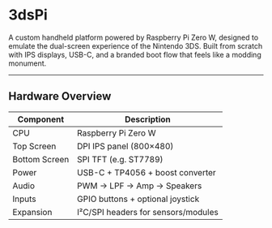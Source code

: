 #  3dsPi

A custom handheld platform powered by Raspberry Pi Zero W, designed to emulate the dual-screen experience of the Nintendo 3DS. Built from scratch with IPS displays, USB-C, and a branded boot flow that feels like a modding monument.


---

## Hardware Overview

| Component        | Description                          |
|------------------|--------------------------------------|
| CPU              | Raspberry Pi Zero W                  |
| Top Screen       | DPI IPS panel (800×480)              |
| Bottom Screen    | SPI TFT (e.g. ST7789)                |
| Power            | USB-C + TP4056 + boost converter     |
| Audio            | PWM → LPF → Amp → Speakers           |
| Inputs           | GPIO buttons + optional joystick     |
| Expansion        | I²C/SPI headers for sensors/modules  |

